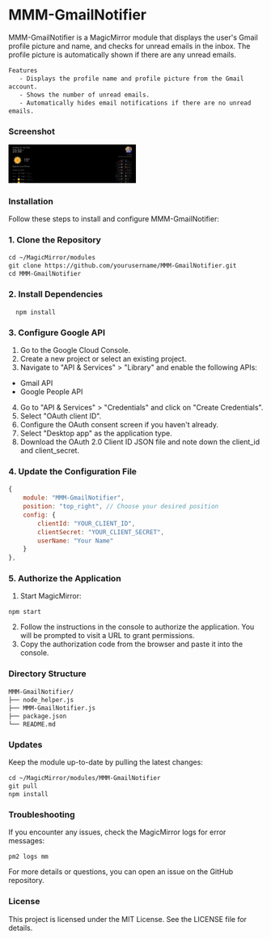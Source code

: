# MMM-GmailNotifier
MMM-GmailNotifier is a MagicMirror module that displays the user's Gmail profile picture and name, and checks for unread emails in the inbox. The profile picture is automatically shown if there are any unread emails.
```
Features
   - Displays the profile name and profile picture from the Gmail account.
   - Shows the number of unread emails.
   - Automatically hides email notifications if there are no unread emails.

```


### Screenshot


<img style="flat: left; width: 50%;" src="screenshot.png">

### Installation
Follow these steps to install and configure MMM-GmailNotifier:

### 1. Clone the Repository
```
cd ~/MagicMirror/modules
git clone https://github.com/yourusername/MMM-GmailNotifier.git
cd MMM-GmailNotifier
```


### 2. Install Dependencies
```
  npm install
```

### 3. Configure Google API

1. Go to the Google Cloud Console.
2. Create a new project or select an existing project.
3. Navigate to "API & Services" > "Library" and enable the following APIs:
 - Gmail API
 - Google People API
4. Go to "API & Services" > "Credentials" and click on "Create Credentials".
5. Select "OAuth client ID".
6. Configure the OAuth consent screen if you haven't already.
7. Select "Desktop app" as the application type.
8. Download the OAuth 2.0 Client ID JSON file and note down the client_id and client_secret.

### 4. Update the Configuration File
```javascript
{
    module: "MMM-GmailNotifier",
    position: "top_right", // Choose your desired position
    config: {
        clientId: "YOUR_CLIENT_ID",
        clientSecret: "YOUR_CLIENT_SECRET",
        userName: "Your Name"
    }
},
```
### 5. Authorize the Application
1. Start MagicMirror:
```
npm start
```
2. Follow the instructions in the console to authorize the application. You will be prompted to visit a URL to grant permissions.
3. Copy the authorization code from the browser and paste it into the console.

### Directory Structure
```
MMM-GmailNotifier/
├── node_helper.js
├── MMM-GmailNotifier.js
├── package.json
└── README.md
```
### Updates
Keep the module up-to-date by pulling the latest changes:
```
cd ~/MagicMirror/modules/MMM-GmailNotifier
git pull
npm install
```
### Troubleshooting
If you encounter any issues, check the MagicMirror logs for error messages:
```
pm2 logs mm
```
For more details or questions, you can open an issue on the GitHub repository.

### License
This project is licensed under the MIT License. See the LICENSE file for details.



